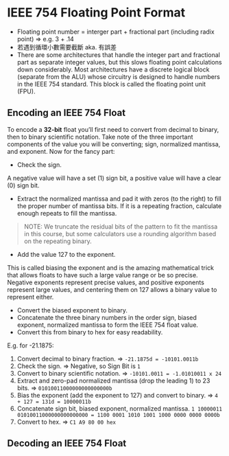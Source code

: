 # IEEE 754 Floating Point Format

- Floating point number = interger part + fractional part (including  radix point) => e.g. 3 + .14
- 若遇到循環小數需要截斷 aka. 有誤差
- There are some architectures that handle the integer part and fractional part as separate integer values, but this slows floating point calculations down considerably. Most architectures have a discrete logical block (separate from the ALU) whose circuitry is designed to handle numbers in the IEEE 754 standard. This block is called the floating point unit (FPU).

## Encoding an IEEE 754 Float

To encode a **32-bit** float you’ll first need to convert from decimal to binary, then to binary scientific notation. Take note of the three important components of the value you will be converting; sign, normalized mantissa, and exponent. Now for the fancy part:

- Check the sign.

A negative value will have a set (1) sign bit, a positive value will have a clear (0) sign bit.

- Extract the normalized mantissa and pad it with zeros (to the right) to fill the proper number of mantissa bits. If it is a repeating fraction, calculate enough repeats to fill the mantissa.

> NOTE: We truncate the residual bits of the pattern to fit the mantissa in this course, but some calculators use a rounding algorithm based on the repeating binary.

- Add the value 127 to the exponent.

This is called biasing the exponent and is the amazing mathematical trick that allows floats to have such a large value range or be so precise. Negative exponents represent precise values, and positive exponents represent large values, and centering them on 127 allows a binary value to represent either.

- Convert the biased exponent to binary.
- Concatenate the three binary numbers in the order sign, biased exponent, normalized mantissa to form the IEEE 754 float value.
- Convert this from binary to hex for easy readability.

E.g. for -21.1875:

1. Convert decimal to binary fraction. => `-21.1875d = -10101.0011b`
2. Check the sign. => Negative, so Sign Bit is `1`
3. Convert to binary scientific notation. => `-10101.0011 = -1.01010011 x 24`
4. Extract and zero-pad normalized mantissa (drop the leading 1) to 23 bits. =>  `01010011000000000000000b`
5. Bias the exponent (add the exponent to 127) and convert to binary. => `4 + 127 = 131d = 10000011b`
6. Concatenate sign bit, biased exponent, normalized mantissa.
`1 10000011 01010011000000000000000 = 1100 0001 1010 1001 1000 0000 0000 0000b`
7. Convert to hex. => `C1 A9 80 00 hex`

## Decoding an IEEE 754 Float

